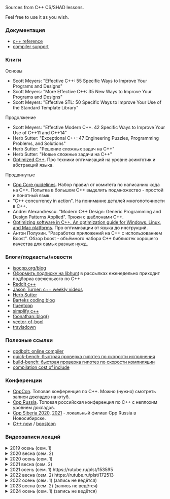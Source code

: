 Sources from C++ CS/SHAD lessons.

Feel free to use it as you wish.

### Документация

* [c++ reference](https://en.cppreference.com/w/)
* [compiler support](https://en.cppreference.com/w/cpp/compiler_support)

### Книги

Основы

* Scott Meyers: "Effective C++: 55 Specific Ways to Improve Your Programs and Designs"
* Scott Meyers: "More Effective C++: 35 New Ways to Improve Your Programs and Designs"
* Scott Meyers: "Effective STL: 50 Specific Ways to Improve Your Use of the Standard Template Library"

Продолжение

* Scott Meyers: "Effective Modern C++. 42 Specific Ways to Improve Your Use of C++11 and C++14"
* Herb Sutter: "Exceptional C++: 47 Engineering Puzzles, Programming Problems, and Solutions"
* Herb Sutter: "Решение сложных задач на С++"
* Herb Sutter: "Новые сложные задачи на C++"
* [Optimized C++](https://apprize.info/c/optimized/index.html). Про техники оптимизаций на уровне асимтотик и абстракций языка.

Продвинутые

* [Cpp Core guidelines](https://github.com/isocpp/CppCoreGuidelines/blob/master/CppCoreGuidelines.md). Набор правил от комитета по написанию кода на С++. Попытка в большом С++ выделить подмножество - простой и понятный язык.
* "C++ concurrency in action". На понимание деталей многопоточности в С++.
* Andrei Alexandrescu. "Modern C++ Design: Generic Programming and Design Patterns Applied". Трюки с шаблонами С++.
* [Optimizing software in C++. An optimization guide for Windows, Linux, and Mac platforms](https://www.agner.org/optimize/optimizing_cpp.pdf). Про оптимизации от языка до инструкций.
* Антон Полухин. "Разработка приложений на С++ с использованием Boost". Обзор boost - объёмного набора С++ библиотек хорошего качества для самых разных нужд.

### Блоги/подкасты/новости

* [isocpp.org/blog](https://isocpp.org/blog)
* [Оформить подписку на libhunt](https://cpp.libhunt.com/) в рассылках еженедельно приходит подборка свеженького по С++
* [Reddit c++](https://www.reddit.com/r/cpp/)
* [Jason Turner: c++ weekly videos](https://www.youtube.com/channel/UCxHAlbZQNFU2LgEtiqd2Maw)
* [Herb Sutter](https://herbsutter.com/gotw/)
* [Barteks coding blog](https://www.bfilipek.com)
* [fluentcpp](https://www.fluentcpp.com/)
* [simplify c++](https://arne-mertz.de)
* [foonathan::blog()](https://foonathan.net/index.html)
* [vector-of-bool](https://vector-of-bool.github.io/)
* [travisdown](https://travisdowns.github.io/)

### Полезные ссылки

* [godbolt: online compiler](https://godbolt.org/)
* [quick-bench: быстрая проверка гипотез по скорости исполнения](https://quick-bench.com)
* [build-bench: быстрая проверка гипотез по скорости компиляции](https://build-bench.com/)
* [compilation cost of include](https://artificial-mind.net/projects/compile-health/)

### Конференции

* [CppCon](https://www.youtube.com/user/CppCon). Топовая конференция по С++. Можно (нужно) смотреть записи докладов на ютуб.
* [Cpp Russia](https://www.youtube.com/c/CUserGroupRussia/playlists). Топовая российская конференция по С++ с неплохим уровнем докладов.
* [Cpp Siberia 2020](https://siberia-2020.cppug.ru/), [2021](https://siberia-2021.cppug.ru/) - локальный филиал Cpp Russia в Новосибирске.
* [C++ now](http://cppnow.org/) / [boostcon](https://www.youtube.com/user/BoostCon/playlists)

### Видеозаписи лекций

<details>
<summary>2019 осень (сем. 1)</summary>
<p>

* Лекция 1. Знакомство. Ввод-вывод. Командная строка. Компиляция. [1](https://youtu.be/Y_BlKsv1r7E), [2](https://youtu.be/PSDXKu4rNdI)
* Лекция 2. Функции. Чтение из файла, cmake, unit-тесты. [1](https://youtu.be/eqDL64IImbs), [2](https://youtu.be/Tu2RZzfobAo)
* Лекция 3. Классы. Начало. [1](https://youtu.be/6cqZ2j-bYmY), [2](https://youtu.be/ZSH-Gt-1I7o)
* Лекция 4. Классы. Продолжение. [1](https://youtu.be/e4JC6pxWV3M), [2](https://youtu.be/H3Fcb1-cGsk)
* Лекция 5. Шаблоны. [1](https://youtu.be/VeN8QtsRpY0), [2](https://youtu.be/UtKV-fYCiCA)
* Лекция 6. Контейнеры и итераторы. [1](https://youtu.be/H3QcV60QXZA), [2](https://youtu.be/utvwkaPI2as)
* Лекция 7. Исключения. [1](https://youtu.be/6aH255s2kKA), [2](https://youtu.be/gM8YRCYrGgE)
* Лекция 8. Умные указатели. Передача аргументов в функцию. RVO / NRVO / copy elision. [1](https://youtu.be/MAdafwgnr9k), [2](https://youtu.be/2_BE2rw0EY8)
* Лекция 9. Техники оптимизации. [1](https://youtu.be/79FcUKY4-PU), [2](https://youtu.be/oZ00R0aF1JE)
* Лекция 10. Техники оптимизации. [1](https://youtu.be/rMPmJENMarQ), [2](https://youtu.be/M8aOj39c_DI)
* Лекция 11. Алгоритмы и лямбды. [1](https://youtu.be/mK_VDUgG09Y), [2](https://youtu.be/54-V8M9W2RU)
* Лекция 12. Компиляция и линковка. Undefined behavior. [1](https://youtu.be/fjpKZqRk5XI), [2](https://youtu.be/W1hKm8SDpQE)

</p>
</details>

<details>
<summary>2020 весна (сем. 2)</summary>
<p>

* Лекция 1. Многопоточность. Введение. [1](https://youtu.be/HxBcjKlqAYk), [2](https://youtu.be/NuH5SB14tHs)
* Лекция 2. Многопоточность. Продолжение. [1](https://youtu.be/hqU8AjZaC5Q), [2](https://youtu.be/MurPt8uNpVo)
* Лекция 3. Многопоточность. Продвинутый материал 1. [1](https://youtu.be/1CBFYsTXxX0), [2](https://youtu.be/2j40v1fKlOQ)
* Лекция 4. Многопоточность. Продвинутый материал 2. [1](https://youtu.be/oYUepciMjEY), [2](https://youtu.be/PyjfZjGKAzM)
* Лекция 5. Move-семантика. [1](https://youtu.be/Q1zzhYoa2mY), [2](https://youtu.be/bsIc5v4jLYg)
* Лекция 6. Advanced templates. [1](https://youtu.be/YkNBzR-kqb8), [2](https://youtu.be/IL_Wy3n1kSM)
* Лекция 7. Compile-time. [1](https://youtu.be/NKXJIqFgHmY), [2](https://youtu.be/_Arr0gvfQhY)
* Лекция 8. Ranges. [1](https://youtu.be/FJHxeM_Fjtk), [2](https://youtu.be/nQHJclbrbO4)
* Лекция 9. Мелкие нововведения стандарта. [1](https://youtu.be/8RcksIcSocs), [2](https://youtu.be/qSXIgA8dCq4)

</p>
</details>

<details>
<summary>2020 осень (сем. 1)</summary>
<p>

* Лекция 1. Знакомство. Ввод-вывод. Командная строка. Компиляция. [1](https://youtu.be/yeTEA38PnJ4), [2](https://youtu.be/t0LJ7Bm66pk)
* Лекция 2. Функции. Заголовочные файлы. Чтение из файла. CMake. Юнит-тесты. [1](https://youtu.be/rhvk4juw_iQ), [2](https://youtu.be/wpBfibqAwx0)
* Лекция 3. Классы. Начало. [1](https://youtu.be/8TgE7hMu_aA), [2](https://youtu.be/4rXZFUVshHw)
* Лекция 4. Классы. Продолжение. [1](https://youtu.be/RjvArKtXlhQ), [2](https://youtu.be/Vg43iOwKR1I)
* Лекция 5. Шаблоны. [1](https://youtu.be/40Za8fH0GDQ), [2](https://youtu.be/-Qf1mljSlZM)
* Лекция 6. Контейнеры и итераторы. [1](https://youtu.be/Reh4fkTlO5c), [2](https://youtu.be/onCmPY5O6wU).
* Лекция 7. Исключения. [1](https://youtu.be/ua0B_XjFS2c), [2](https://youtu.be/jrC1QX4UAxA)
* Лекция 8. Умные указатели. [1](https://youtu.be/4mx-_FfB1-E), [2](https://youtu.be/R-jhmd_G8Pg)
* Лекция 9. Агрументы. RVO / NRVO / copy elision. [1](https://youtu.be/RNzkXY7fg64), [2](https://youtu.be/HhJhMh8Luow)
* Лекция 10. Алгоритмы и лямбды. [1](https://youtu.be/ksOUfRLUUvA), [2](https://youtu.be/oWRirPJuoeI)
* Лекция 11. Техники оптимизации. [1](https://youtu.be/1DjPpmaJGsw), [2](https://youtu.be/f-anWVehTl0)
* Лекция 12. Профилировка. Модель физической памяти. [1](https://youtu.be/vJcvvrMWyv4), [2](https://youtu.be/eqcp3GTqUS0)
* Лекция 13. Компиляция и линковка. [1](https://youtu.be/zq0z7HRQKEM), [2](https://youtu.be/7chdr35ltyU)
* Лекция 14. Практикум. Ray tracing. [1](https://youtu.be/U9kTGFn0tIM), [2](https://youtu.be/BBH_mnCxBzg)

</p>
</details>

<details>
<summary>2021 весна (сем. 2)</summary>
<p>

* Лекция 1. Разминка. [1](https://youtu.be/WYXHZ_Jlo40), [2](https://youtu.be/5h74kXqBUQw)
* Лекция 2. Многопоточность. Введение [1](https://youtu.be/3Yii1FeMGjk), [2](https://youtu.be/AecmnCLeyvA)
* Лекция 3. Многопоточность. Продолжение. [1](https://youtu.be/sWu0hu7Kj6Y), [2](https://youtu.be/TLEdoy3oE3M)
* Лекция -. Домашнее задание: коммивояжёр. [1](https://youtu.be/EZiMQdjwGhM), [2](https://youtu.be/yRwWPYoGfgU)
* Лекция 4. Многопоточность. Продвинутый материал. [1](https://youtu.be/DzzPnxV5SwM), [2](https://youtu.be/e_aQuNLKuc4)
* Лекция 5. Многопоточность. Основы lock free [1](https://youtu.be/9U7sFPyR1ao), [2](https://youtu.be/g-TfVCh_g-M)
* Лекция 6. Move-семантика [1](https://youtu.be/Cmdqxczcxbg), [2](https://youtu.be/GSFCHDP4HhY)
* Лекция 7. Продвинутое использоване шаблонов [1](https://youtu.be/O8UrIj_0rws), [2](https://youtu.be/MVVSMqbIW6g)
* Лекция 8. Мелкие нововведения стандарта [1](https://youtu.be/5U2oh778um0), [2](https://youtu.be/f10uPcJ8WOk)
* Лекция 9. Undefined behavior [1](https://youtu.be/LXKWpnmA1GE)
* Лекция 10. Compile-time вычисления [1](https://youtu.be/8kDavgNjMh0)

</p>
</details>

<details>
<summary>2021 осень (сем. 1) https://rutube.ru/plst/153595</summary>

<p>

* Лекция 1. Введение. Первая программа. Ввод-вывод. Командная строка.
  [1](https://youtu.be/esgXskyUUOk),
  [2](https://youtu.be/VGT5kJuG-r4);
  [1](https://rutube.ru/video/9c0a4f53fe0aa1e2246a44dbaa37620d/),
  [2](https://rutube.ru/video/ae3ca81bf90675eaf843ce4d6f86b429/)
* Лекция 2. Функции. Чтение файла. CMake. Unit-тесты.
  [1](https://youtu.be/c0rK9o0zj_s),
  [2](https://youtu.be/R31UZnHDzWg);
  [1](https://rutube.ru/video/589c98a1a9cf78c9fa053e685b326c6e/),
  [2](https://rutube.ru/video/59fcdce5b9f31185c49a61c6c5ae2976/)
* Лекция 3. Классы. Определение. Поля и методы. Конструктор, присваивание и деструктор.
  [1](https://youtu.be/lDeCc1XsLhQ),
  [2](https://youtu.be/sWHZCmMT05Y);
  [1](https://rutube.ru/video/cefc156443a246c4c0d6a3acd5dbee24/),
  [2](https://rutube.ru/video/5b0cf686111b44ce0006c889e63838ed/)
* Лекция 4. Классы. Наследование. Виртуальные функции. Layout. Дизайн классов.
  [1](https://youtu.be/9eZ0orz82rc),
  [2](https://youtu.be/qxZQhUjsaCc);
  [1](https://rutube.ru/video/c97aacf6e84f35c9ec3a662a7b0989b8/),
  [2](https://rutube.ru/video/7e6849ab01cb01780d923d0c1dc67873/)
* Лекция 5. Шаблоны.
  [1](https://youtu.be/bJfxHJUMmHM),
  [2](https://youtu.be/la1E5CiexMo);
  [1](https://rutube.ru/video/52fa2db44d9f99ff2787b70aaf1c002a/),
  [2](https://rutube.ru/video/adf7b6af5c35b40c7bd3e05321f5d7c2/)
* Лекция 6. Контейнеры и итераторы.
  [1](https://youtu.be/VZ-jR4lmr-Q),
  [2](https://youtu.be/JV1fDUYQKqU);
  [1](https://rutube.ru/video/50e6ed057eaa272360ca85e960a87700/),
  [2](https://rutube.ru/video/9a49e5b4a1bb0ac227a126c0eda34969/)
* Лекция 7. Исключения.
  [1](https://youtu.be/bCNHty9UOWI),
  [2](https://youtu.be/GNg5gUNgx6I);
  [1](https://rutube.ru/video/d21e95aab00f985071ab558d985c29ed/),
  [2](https://rutube.ru/video/756685f45b4dc3d8818de75b5ee1b68e/)
* Лекция 8. Умные указатели
  [y](https://youtu.be/uLB5QWxL4VY);
  [r](https://rutube.ru/video/9a79c0c7f8af7fb6d761802ce0c25fe4/)
* Лекция 9. Аргументы. RVO / NRVO / Copy elision.
  [1](https://youtu.be/oZR92n8rWQs),
  [2](https://youtu.be/eTBSuGhWq58);
  [1](https://rutube.ru/video/d23e39c2a87a3320e41ade2fe34e0d7d/),
  [2](https://rutube.ru/video/62106993fc6a417ac24735f667116d62/)
* Лекция 10. Алгоритмы и лямбды.
  [1](https://youtu.be/7zHkjhpmUHw),
  [2](https://youtu.be/tzeIYO8gjak);
  [1](https://rutube.ru/video/b29625a26cb35fb5f3f02fe15ffb95bd/),
  [2](https://rutube.ru/video/d6ac98aac103d02f4cbb89f0c9faf30d/)
* Лекция 11. Техники оптимизации.
  [1](https://youtu.be/Z5KZ-lWz5kk),
  [2](https://youtu.be/DFAkWpeyKxQ);
  [1](https://rutube.ru/video/b0bd0d88c7f279a13474d52601c1791b/),
  [2](https://rutube.ru/video/622798c4d95f7ff2d956af511466fbc0/)
* Лекция 12. Профилировка. Модель физической памяти.
  [r](https://rutube.ru/video/44275e4af4f7fa9f87902b207f89d6af/)

</p>
</details>

<details>
<summary>2022 весна (сем. 2) https://rutube.ru/plst/172513</summary>

<p>

* Лекция 1. Знакомство. Организационная лекция. Компиляция и линковка.
  [1](https://youtu.be/0ecnfbp703w),
  [2](https://youtu.be/HwOS07rwlWw);
  [1](https://rutube.ru/video/21c43c22b43aee01559a7b68ff0d68ec/),
  [2](https://rutube.ru/video/62ef26664386ef999dff7afbe9d71ba8/)
* Лекция 2. Многопоточность. std::thread. promise-future. Эффективность распараллеливания и закон Амдала.
  [1](https://youtu.be/v76dQsYlvIU),
  [2](https://youtu.be/4VUdS7YB1T0);
  [1](https://rutube.ru/video/d2ab048d80bba8ed16a1ccd38437ce3e/),
  [2](https://rutube.ru/video/3c9e02c16fc354086e9212ebab6f235c/)
* Лекция 3. Многопоточность. Race condition. Mutex. Thread-safe объекты
  [1](https://youtu.be/yInrk3nQL_s),
  [2](https://youtu.be/KI-sUsMKNXk);
  [1](https://rutube.ru/video/9b84742e3424c025dd073327cfa0646a/),
  [2](https://rutube.ru/video/e7b176352a352eb8d67f18df8af8ab12/)
* Лекция 4. Многопоточность. Recursive mutex. Shared mutex. Condition variable. Thread local.
  [1](https://youtu.be/cpn_ebFzpi4),
  [2](https://youtu.be/pj2LtDcJNoE);
  [1](https://rutube.ru/video/7e121903871e553865b8cdcc467019d0/),
  [2](https://rutube.ru/video/b02e5a23a1f4cab684f353e0787c401b/)
* Лекция 5. Многопоточность. Atomics. Основы.
  [1](https://youtu.be/S6p7yNb5A6E),
  [2](https://youtu.be/gqn5RjFYQMo);
  [1](https://rutube.ru/video/718d949120f7a3eb52e3035cdbe59186/),
  [2](https://rutube.ru/video/1361096d7f0770919e40f66640ce1165/)
* Лекция 6. Многопоточность. Spin lock. Hybrid mutex. Lock free
  [1](https://youtu.be/9b6nxJJJIJI),
  [2](https://youtu.be/fac1BkshJmQ);
  [1](https://rutube.ru/video/280e3bdcdef43c8f2f58edf97b240506/),
  [2](https://rutube.ru/video/c1eb8bddce32d30da168e8610efa1191/)
* Лекция 7. Move-семантика.
  [1](https://youtu.be/GbvShkHcNVw),
  [2](https://youtu.be/1fE3aSughxg);
  [1](https://rutube.ru/video/cca1e5a94a3b77ca05f4443bd7cb34de/),
  [2](https://rutube.ru/video/9a26df531958b194f2e5dbe733e5d31c/)
* Лекция 8. Продвинутое использование шаблонов.
  [1](https://youtu.be/_01yztK7ewY),
  [2](https://youtu.be/E20Cy5Lvl80);
  [1](https://rutube.ru/video/d2aa597f9e89795d5a468cfce3f85def/),
  [2](https://rutube.ru/video/e361f27e73f101365503ea045ecddd19/)
* Лекция 9. Мелкие нововведения стандарта.
  [y](https://youtu.be/ouDUSEW0b44);
  [r](https://rutube.ru/video/94b3cf9eac54b770c0fdd8efd3e86297/)
* Лекция 10. Compile-time выичсления.
  [y](https://youtu.be/XfrfL03TEKA);
  [r](https://rutube.ru/video/bee6f77a2c66e0737e9da0e5834b3586/)
* Лекция 11. Undefined behavior.
  [y](https://youtu.be/SBdRY0Sj8Rw);
  [r](https://rutube.ru/video/724bd4293e5c285b15124406b763bb7b/)
* Лекция 12. Форматирование. Ranges.
  [y](https://youtu.be/jlV6a6HEFUs);
  [r](https://rutube.ru/video/0050784b54ab4a2dbeff0827b89832f8)

</p>
</details>

<details>
<summary>2022 осень (сем. 1) (запись не ведётся)</summary>
<p> - </p>
</details>

<details>
<summary>2023 весна (сем. 2) (запись не ведётся)</summary>
<p> - </p>
</details>

<details>
<summary>2024 осень (сем. 1) (запись не ведётся)</summary>
<p> - </p>
</details>
